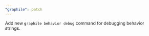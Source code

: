 ```yaml
---
"graphile": patch
---
```


Add new `graphile behavior debug` command for debugging behavior strings.
